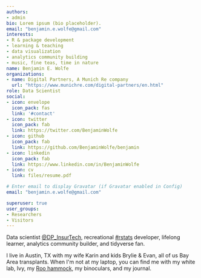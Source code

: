 ```yaml
---
authors:
- admin
bio: Lorem ipsum (bio placeholder).
email: "benjamin.e.wolfe@gmail.com"
interests:
- R & package development
- learning & teaching
- data visualization
- analytics community building
- music, fine teas, time in nature
name: Benjamin E. Wolfe
organizations:
- name: Digital Partners, A Munich Re company
  url: "https://www.munichre.com/digital-partners/en.html"
role: Data Scientist
social:
- icon: envelope
  icon_pack: fas
  link: '#contact'
- icon: twitter
  icon_pack: fab
  link: https://twitter.com/BenjaminWolfe
- icon: github
  icon_pack: fab
  link: https://github.com/BenjaminWolfe/benjamin
- icon: linkedin
  icon_pack: fab
  link: https://www.linkedin.com/in/BenjaminWolfe
- icon: cv
  link: files/resume.pdf

# Enter email to display Gravatar (if Gravatar enabled in Config)
email: "benjamin.e.wolfe@gmail.com"

superuser: true
user_groups:
- Researchers
- Visitors
---
```


Data scientist [@DP_InsurTech](https://www.twitter.com/DP_InsurTech),
recreational [#rstats](https://www.twitter.com/#rstats) developer, 
lifelong learner, analytics community builder, and tidyverse fan.

I live in Austin, TX with my wife Karin and kids Brylie & Evan,
all of us Bay Area transplants. 
When I'm not at my laptop, you can find me with my white lab, Ivy,
my [Roo hammock](https://kammok.com/products/roo-double-camping-hammock),
my binoculars, and my journal.
